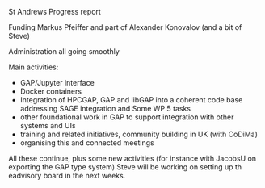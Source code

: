St Andrews Progress report

Funding Markus Pfeiffer and part of Alexander Konovalov (and a bit of Steve)

Administration all going smoothly

Main activities:

* GAP/Jupyter interface
* Docker containers
* Integration of HPCGAP, GAP and libGAP into a coherent code base addressing SAGE integration
   and Some WP 5 tasks
* other foundational work in GAP to support integration with other systems and UIs
* training and related initiatives, community building in UK (with CoDiMa)
* organising this and connected meetings

All these continue, plus some new activities (for instance with JacobsU on exporting the GAP type system)
Steve will be working on setting up th eadvisory board in the next weeks.


